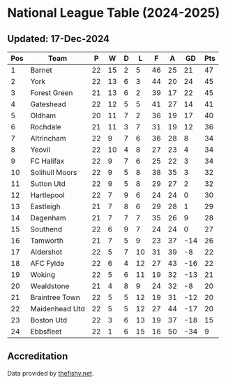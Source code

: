 # National League Table (2024-2025)
## Updated: 17-Dec-2024

| Pos | Team | P | W | D | L | F | A | GD | Pts |
| --- | --- | --- | --- | --- | --- | --- | --- | --- | --- |
| 1 | Barnet | 22 | 15 | 2 | 5 | 46 | 25 | 21 | 47 |
| 2 | York | 22 | 13 | 6 | 3 | 44 | 20 | 24 | 45 |
| 3 | Forest Green | 21 | 13 | 6 | 2 | 39 | 17 | 22 | 45 |
| 4 | Gateshead | 22 | 12 | 5 | 5 | 41 | 27 | 14 | 41 |
| 5 | Oldham | 20 | 11 | 7 | 2 | 36 | 19 | 17 | 40 |
| 6 | Rochdale | 21 | 11 | 3 | 7 | 31 | 19 | 12 | 36 |
| 7 | Altrincham | 22 | 9 | 7 | 6 | 36 | 28 | 8 | 34 |
| 8 | Yeovil | 22 | 10 | 4 | 8 | 27 | 23 | 4 | 34 |
| 9 | FC Halifax | 22 | 9 | 7 | 6 | 25 | 22 | 3 | 34 |
| 10 | Solihull Moors | 22 | 9 | 5 | 8 | 38 | 35 | 3 | 32 |
| 11 | Sutton Utd | 22 | 9 | 5 | 8 | 29 | 27 | 2 | 32 |
| 12 | Hartlepool | 22 | 7 | 9 | 6 | 24 | 24 | 0 | 30 |
| 13 | Eastleigh | 21 | 7 | 8 | 6 | 29 | 28 | 1 | 29 |
| 14 | Dagenham | 21 | 7 | 7 | 7 | 35 | 26 | 9 | 28 |
| 15 | Southend | 22 | 6 | 9 | 7 | 24 | 24 | 0 | 27 |
| 16 | Tamworth | 21 | 7 | 5 | 9 | 23 | 37 | -14 | 26 |
| 17 | Aldershot | 22 | 5 | 7 | 10 | 31 | 39 | -8 | 22 |
| 18 | AFC Fylde | 22 | 6 | 4 | 12 | 27 | 43 | -16 | 22 |
| 19 | Woking | 22 | 5 | 6 | 11 | 19 | 32 | -13 | 21 |
| 20 | Wealdstone | 21 | 4 | 8 | 9 | 24 | 32 | -8 | 20 |
| 21 | Braintree Town | 22 | 5 | 5 | 12 | 19 | 31 | -12 | 20 |
| 22 | Maidenhead Utd | 22 | 5 | 5 | 12 | 27 | 44 | -17 | 20 |
| 23 | Boston Utd | 22 | 3 | 6 | 13 | 19 | 37 | -18 | 15 |
| 24 | Ebbsfleet | 22 | 1 | 6 | 15 | 16 | 50 | -34 | 9 |

## Accreditation 

Data provided by [thefishy.net](https://www.thefishy.net/).